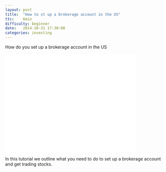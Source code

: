 ```yaml
---
layout: post
title:  "How to st up a brokerage account in the US"
ttc:    6min
difficulty: beginner
date:   2014-10-31 17:30:00
categories: investing
---
```

How do you set up a brokerage account in the US

<iframe width="420" height="315" src="//www.youtube.com/embed/Vj-s3ZGaILE" frameborder="0" allowfullscreen></iframe>

In this tutorial we outline what you need to do to set up a brokerage account and get trading stocks.
